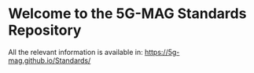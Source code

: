 # Welcome to the 5G-MAG Standards Repository

All the relevant information is available in: https://5g-mag.github.io/Standards/
